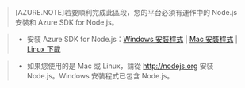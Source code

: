 > [AZURE.NOTE]若要順利完成此區段，您的平台必須有運作中的 Node.js 安裝和 Azure SDK for Node.js。

>* 安裝 Azure SDK for Node.js：<a href="http://go.microsoft.com/fwlink/?LinkId=254279">Windows 安裝程式</a> | <a href="http://go.microsoft.com/fwlink/?LinkId=253471">Mac 安裝程式</a> | <a href="http://go.microsoft.com/fwlink/?LinkId=253472">Linux 下載</a></li>

>* 如果您使用的是 Mac 或 Linux，請從 <a href="http://nodejs.org">http://nodejs.org</a> 安裝 Node.js。Windows 安裝程式已包含 Node.js。

<!---HONumber=July15_HO2-->